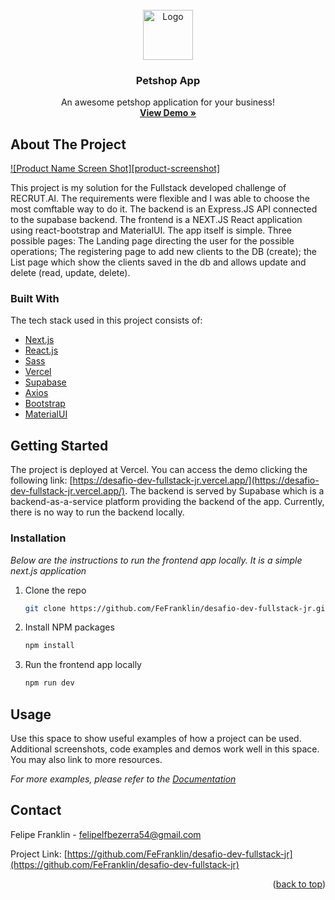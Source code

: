 <div id="top"></div>

<!-- PROJECT LOGO -->
<br />
<div align="center">
  <a href="https://github.com/othneildrew/Best-README-Template">
    <img src="https://img.icons8.com/ios-filled/50/000000/pinguin.png" alt="Logo" width="80" height="80">
  </a>

  <h3 align="center">Petshop App</h3>

  <p align="center">
    An awesome petshop application for your business!
    <br />
    <a href="https://desafio-dev-fullstack-jr.vercel.app/"><strong>View Demo »</strong></a>
  </p>
</div>

<!-- ABOUT THE PROJECT -->
## About The Project

[![Product Name Screen Shot][product-screenshot]](https://example.com)

This project is my solution for the Fullstack developed challenge of RECRUT.AI. The requirements were flexible and I was able to choose the most comftable way to do it.
The backend is an Express.JS API connected to the supabase backend. The frontend is a NEXT.JS React application using react-bootstrap and MaterialUI.
The app itself is simple. Three possible pages: The Landing page directing the user for the possible operations; The registering page to add new clients to the DB (create);
the List page which show the clients saved in the db and allows update and delete (read, update, delete).

### Built With

The tech stack used in this project consists of:

* [Next.js](https://nextjs.org/)
* [React.js](https://reactjs.org/)
* [Sass](https://sass-lang.com/)
* [Vercel](https://vercel.com/)
* [Supabase](https://supabase.com/)
* [Axios](https://axios-http.com/)
* [Bootstrap](https://getbootstrap.com)
* [MaterialUI](https://mui.com/)

<!-- GETTING STARTED -->
## Getting Started

The project is deployed at Vercel. You can access the demo clicking the following link: [https://desafio-dev-fullstack-jr.vercel.app/](https://desafio-dev-fullstack-jr.vercel.app/). The backend is served by Supabase which is a backend-as-a-service platform providing the backend of the app. Currently, there is no way to run the backend locally.

### Installation

_Below are the instructions to run the frontend app locally. It is a simple next.js application_

1. Clone the repo
   ```sh
   git clone https://github.com/FeFranklin/desafio-dev-fullstack-jr.git
   ```
2. Install NPM packages
   ```sh
   npm install
   ```
3. Run the frontend app locally
   ```sh
   npm run dev
   ```

<!-- USAGE EXAMPLES -->
## Usage

Use this space to show useful examples of how a project can be used. Additional screenshots, code examples and demos work well in this space. You may also link to more resources.

_For more examples, please refer to the [Documentation](https://example.com)_

<!-- CONTACT -->
## Contact

Felipe Franklin - felipelfbezerra54@gmail.com

Project Link: [https://github.com/FeFranklin/desafio-dev-fullstack-jr](https://github.com/FeFranklin/desafio-dev-fullstack-jr)

<p align="right">(<a href="#top">back to top</a>)</p>
